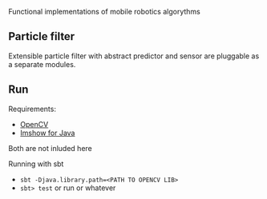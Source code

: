 Functional implementations of mobile robotics algorythms

Particle filter
---------------

Extensible particle filter with abstract predictor and sensor are pluggable as a separate modules.


Run
---

Requirements:

* [OpenCV](http://docs.opencv.org/doc/tutorials/introduction/desktop_java/java_dev_intro.html)
* [Imshow for Java](https://github.com/master-atul/ImShow-Java-OpenCV)

Both are not inluded here

Running with sbt

* `sbt -Djava.library.path=<PATH TO OPENCV LIB>`
* `sbt> test` or run or whatever  


